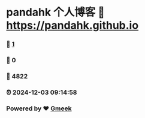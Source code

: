# pandahk 个人博客 :link: https://pandahk.github.io 
### :page_facing_up: [1](https://pandahk.github.io/tag.html) 
### :speech_balloon: 0 
### :hibiscus: 4822 
### :alarm_clock: 2024-12-03 09:14:58 
### Powered by :heart: [Gmeek](https://github.com/Meekdai/Gmeek)

